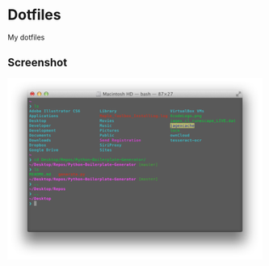 Dotfiles
========

My dotfiles


## Screenshot
![Terminal](https://github.com/cjrieck/Dotfiles/blob/master/images/terminal-window.png)